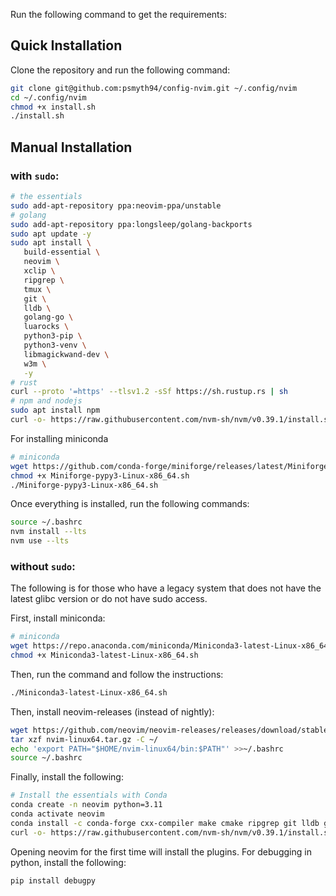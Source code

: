 Run the following command to get the requirements:

## Quick Installation
Clone the repository and run the following command:
```bash
git clone git@github.com:psmyth94/config-nvim.git ~/.config/nvim
cd ~/.config/nvim
chmod +x install.sh
./install.sh
```

## Manual Installation
### with `sudo`:

```bash
# the essentials
sudo add-apt-repository ppa:neovim-ppa/unstable
# golang
sudo add-apt-repository ppa:longsleep/golang-backports
sudo apt update -y
sudo apt install \
   build-essential \
   neovim \
   xclip \
   ripgrep \
   tmux \
   git \
   lldb \
   golang-go \
   luarocks \
   python3-pip \
   python3-venv \
   libmagickwand-dev \
   w3m \
   -y
# rust
curl --proto '=https' --tlsv1.2 -sSf https://sh.rustup.rs | sh
# npm and nodejs
sudo apt install npm
curl -o- https://raw.githubusercontent.com/nvm-sh/nvm/v0.39.1/install.sh | bash
```

For installing miniconda

```bash
# miniconda
wget https://github.com/conda-forge/miniforge/releases/latest/Miniforge3-Linux-x86_64.sh
chmod +x Miniforge-pypy3-Linux-x86_64.sh
./Miniforge-pypy3-Linux-x86_64.sh
```

Once everything is installed, run the following commands:

```bash
source ~/.bashrc
nvm install --lts
nvm use --lts
```

### without `sudo`:

The following is for those who have a legacy system that does not have the latest glibc version or do not
have sudo access.

First, install miniconda:

```bash
# miniconda
wget https://repo.anaconda.com/miniconda/Miniconda3-latest-Linux-x86_64.sh
chmod +x Miniconda3-latest-Linux-x86_64.sh
```

Then, run the command and follow the instructions:

```bash
./Miniconda3-latest-Linux-x86_64.sh
```

Then, install neovim-releases (instead of nightly):

```bash
wget https://github.com/neovim/neovim-releases/releases/download/stable/nvim-linux64.tar.gz
tar xzf nvim-linux64.tar.gz -C ~/
echo 'export PATH="$HOME/nvim-linux64/bin:$PATH"' >>~/.bashrc
source ~/.bashrc
```

Finally, install the following:

```bash
# Install the essentials with Conda
conda create -n neovim python=3.11
conda activate neovim
conda install -c conda-forge cxx-compiler make cmake ripgrep git lldb go rust nodejs luarocks
curl -o- https://raw.githubusercontent.com/nvm-sh/nvm/v0.39.1/install.sh | bash
```

Opening neovim for the first time will install the plugins.
For debugging in python, install the following:

```bash
pip install debugpy
```
